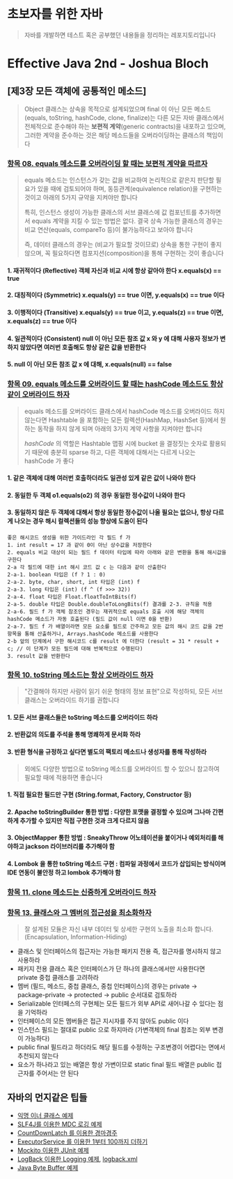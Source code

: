# 초보자를 위한 자바  
> 자바를 개발하면 테스트 혹은 공부했던 내용들을 정리하는 레포지토리입니다

# Effective Java 2nd - Joshua Bloch
## [제3장 모든 객체에 공통적인 메소드]
> Object 클래스는 상속을 목적으로 설계되었으며 final 이 아닌 모든 메소드(equals, toString, hashCode, clone, finalize)는 다른 모든 자바 클래스에서 전체적으로 준수해야 하는 **보편적 계약**(generic contracts)을 내포하고 있으며, 그러한 계약을 준수하는 것은 해당 메소드들을 오버라이딩하는 클래스의 책임이다

### [항목 08. equals 메소드를 오버라이딩 할 때는 보편적 계약을 따르자](https://github.com/psyoblade/java-for-dummies/blob/master/src/test/java/me/suhyuk/ej2nd/o08/ColorPointTest.java)
> equals 메소드는 인스턴스가 갖는 값을 비교하여 논리적으로 같은지 판단할 필요가 있을 때에 검토되어야 하며, 동등관계(equivalence relation)을 구현하는 것이고 아래의 5가지 규약을 지켜야만 합니다
>
> 특히, 인스턴스 생성이 가능한 클래스의 서브 클래스에 값 컴포넌트를 추가하면서 equals 계약을 지킬 수 있는 방법은 없다. 결국 상속 가능한 클래스의 경우는 비교 연산(equals, compareTo 등)이 불가능하다고 보아야 합니다
>
> 즉, 데이터 클래스의 경우는 (비교가 필요할 것이므로) 상속을 통한 구현이 좋지 않으며, 꼭 필요하다면 컴포지션(composition)을 통해 구현하는 것이 좋습니다

#### 1. 재귀적이다 (Reflective) 객체 자신과 비교 시에 항상 같아야 한다 x.equals(x) == true
#### 2. 대칭적이다 (Symmetric) x.equals(y) == true 이면, y.equals(x) == true 이다
#### 3. 이행적이다 (Transitive) x.equals(y) == true 이고, y.equals(z) == true 이면, x.equals(z) == true 이다
#### 4. 일관적이다 (Consistent) null 이 아닌 모든 참조 값 x 와 y 에 대해 사용자 정보가 변하지 않았다면 여러번 호출해도 항상 같은 값을 반환한다 
#### 5. null 이 아닌 모든 참조 값 x 에 대해, x.equals(null) == false

### [항목 09. equals 메소드를 오버라이드 할 때는 hashCode 메소드도 항상 같이 오버라이드 하자](https://github.com/psyoblade/java-for-dummies/blob/master/src/test/java/me/suhyuk/ej2nd/o09/PhoneNumberTest.java)
> equals 메소드를 오버라이드 클래스에서 hashCode 메소드를 오버라이드 하지 않는다면 Hashtable 을 포함하는 모든 컬렉션(HashMap, HashSet 등)에서 원하는 동작을 하지 않게 되며 아래의 3가지 계약 사항을 지켜야만 합니다
>
> *hashCode* 의 역할은 Hashtable 맵핑 시에 bucket 을 결정짓는 숫자로 활용되기 때문에 충분히 sparse 하고, 다른 객체에 대해서는 다르게 나오는 hashCode 가 좋다

#### 1. 같은 객체에 대해 여러번 호출하더라도 일관성 있게 같은 값이 나와야 한다
#### 2. 동일한 두 객체 o1.equals(o2) 의 경우 동일한 정수값이 나와야 한다
#### 3. 동일하지 않은 두 객체에 대해서 항상 동일한 정수값이 나올 필요는 없으나, 항상 다르게 나오는 경우 해시 컬렉션들의 성능 향상에 도움이 된다

```text
좋은 해시코드 생성을 위한 가이드라인 각 필드 f 가
1. int result = 17 과 같이 0이 아닌 상수값을 저장한다
2. equals 비교 대상이 되는 필드 f 데이터 타입에 따라 아래와 같은 변환을 통해 해시값을 구한다
2-a 각 필드에 대한 int 해시 코드 값 c 는 다음과 같이 산출한다
2-a-1. boolean 타입은 (f ? 1 : 0)
2-a-2. byte, char, short, int 타입은 (int) f
2-a-3. long 타입은 (int) (f ^ (f >>> 32))
2-a-4. float 타입은 Float.floatToIntBits(f)
2-a-5. double 타입은 Double.doubleToLongBits(f) 결과를 2-3. 규칙을 적용
2-a-6. 필드 f 가 객체 참조인 경우는 재귀적으로 equals 호출 시에 해당 객체의 hashCode 메소드가 자동 호출된다 (필드 값이 null 이면 0을 반환)
2-a-7. 필드 f 가 배열이라면 모든 요소를 필드로 간주하고 모든 값의 해시 코드 값을 2번 항목을 통해 산출하거나, Arrays.hashCode 메소드를 사용한다
2-b 앞의 단계에서 구한 해시코드 c를 result 에 더한다 (result = 31 * result + c; // 이 단계가 모든 필드에 대해 반복적으로 수행된다)
3. result 값을 반환한다 
```

### [항목 10. toString 메소드는 항상 오버라이드 하자](https://github.com/psyoblade/java-for-dummies/blob/master/src/test/java/me/suhyuk/ej2nd/o10/PhoneNumberTest.java)
> "간결해야 하지만 사람이 읽기 쉬운 형태의 정보 표현"으로 작성하되, 모든 서브 클래스는 오버라이드 하기를 권합니다

#### 1. 모든 서브 클래스들은 toString 메소드를 오버라이드 하라
#### 2. 반환값의 의도를 주석을 통해 명쾌하게 문서화 하라
#### 3. 반환 형식을 규정하고 싶다면 별도의 팩토리 메소드나 생성자를 통해 작성하라

> 외에도 다양한 방법으로 toString 메소드를 오버라이드 할 수 있으니 참고하여 필요할 때에 적용하면 좋습니다
#### 1. 직접 필요한 필드만 구현 (String.format, Factory, Constructor 등)
#### 2. Apache toStringBuilder 통한 방법 : 다양한 포맷을 결정할 수 있으며 그나마 간편하게 추가할 수 있지만 직접 구현한 것과 크게 다르지 않음
#### 3. ObjectMapper 통한 방법 : SneakyThrow 어노테이션을 붙이거나 예외처리를 해야하고 jackson 라이브러리를 추가해야 함
#### 4. Lombok 을 통한 toString 메소드 구현 : 컴파일 과정에서 코드가 삽입되는 방식이며 IDE 연동이 불안정 하고 lombok 추가해야 함


### [항목 11. clone 메소드는 신중하게 오버라이드 하자]()

### [항목 13. 클래스와 그 멤버의 접근성을 최소화하자](https://github.com/psyoblade/java-for-dummies/blob/master/src/main/java/me/suhyuk/ej2nd/o13/SafeSites.java)
> 잘 설계된 모듈은 자신 내부 데이터 및 상세한 구현의 노출을 최소화 합니다. (Encapsulation, Information-Hiding)
  * 클래스 및 인터페이스의 접근자는 가능한 패키지 전용 즉, 접근자를 명시하지 않고 사용하라
  * 패키지 전용 클래스 혹은 인터페이스가 단 하나의 클래스에서만 사용한다면 private 중첩 클래스를 고려하라
  * 멤버 (필드, 메소드, 중첩 클래스, 중첩 인터페이스)의 경우는 private -> package-private -> protected -> public 순서대로 검토하라
  * Serializable 인터페스의 구현체는 모든 필드가 외부 API로 새어나갈 수 있다는 점을 기억하라
  * 인터페이스의 모든 멤버들은 접근 지시자를 주지 않아도 public 이다
  * 인스턴스 필드는 절대로 public 으로 하지마라 (가변객체의 final 참조는 외부 변경이 가능하다)
  * public final 필드라고 하더라도 해당 필드를 수정하는 구조변경이 어렵다는 면에서 추천되지 않는다
  * 요소가 하나라고 있는 배열은 항상 가변이므로 static final 필드 배열은 public 접근자를 주어서는 안 된다

## 자바의 먼지같은 팁들
  * [익명 이너 클래스 예제](https://github.com/psyoblade/java-for-dummies/tree/master/src/main/java/com/ncsoft/dataplatform/dummies/java/anonymous/AnonymousInnerClass.java)
  * [SLF4J를 이용한 MDC 로깅 예제](https://github.com/psyoblade/java-for-dummies/tree/master/src/main/java/com/ncsoft/dataplatform/dummies/java/logging/MoneyTransferUsingMDC.java)
  * [CountDownLatch 를 이용한 경마경주](https://github.com/psyoblade/java-for-dummies/tree/master/src/main/java/com/ncsoft/dataplatform/dummies/java/concurrent/HorseRaceUsingCountDownLatch.java)
  * [ExecutorService 를 이용한 1부터 100까지 더하기](https://github.com/psyoblade/java-for-dummies/tree/master/src/main/java/com/ncsoft/dataplatform/dummies/java/concurrent/SumOfOneToTen.java)
  * [Mockito 이용한 JUnit 예제](https://github.com/psyoblade/java-for-dummies/tree/master/src/test/java/com/ncsoft/dataplatform/dummies/mock/TestPerson.java)
  * [LogBack 이용한 Logging 예제](https://github.com/psyoblade/java-for-dummies/tree/master/src/main/java/com/ncsoft/dataplatform/dummies/java/HelloWorld.java), [logback.xml](https://github.com/psyoblade/java-for-dummies/tree/master/src/main/resources/logback.xml)
  * [Java Byte Buffer 예제](https://github.com/psyoblade/java-for-dummies/tree/master/src/main/java/com/ncsoft/dataplatform/dummies/java/nio/ByteBufferAllocator.java)
